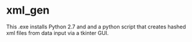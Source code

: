 # xml_gen
This .exe installs Python 2.7 and and a python script that creates hashed xml files from data input via a tkinter GUI. 
